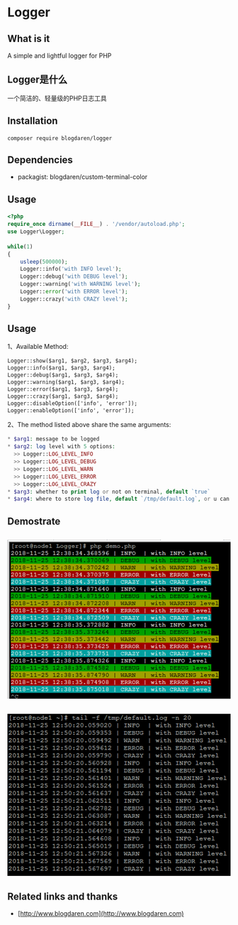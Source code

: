 # Logger

## What is it
A simple and lightful logger for PHP

## Logger是什么
一个简洁的、轻量级的PHP日志工具

## Installation
```
composer require blogdaren/logger
```

## Dependencies
* packagist: blogdaren/custom-terminal-color

## Usage

```php
<?php
require_once dirname(__FILE__) . '/vendor/autoload.php';
use Logger\Logger;

while(1)
{
    usleep(500000);
    Logger::info('with INFO level');
    Logger::debug('with DEBUG level');
    Logger::warning('with WARNING level');
    Logger::error('with ERROR level');
    Logger::crazy('with CRAZY level');
}
```

## Usage
1、Available Method:
```
Logger::show($arg1, $arg2, $arg3, $arg4);
Logger::info($arg1, $arg3, $arg4);
Logger::debug($arg1, $arg3, $arg4);
Logger::warning($arg1, $arg3, $arg4);
Logger::error($arg1, $arg3, $arg4);
Logger::crazy($arg1, $arg3, $arg4);
Logger::disableOption(['info', 'error']);
Logger::enableOption(['info', 'error']);
```
2、The method listed above share the same arguments:
```php
* $arg1: message to be logged
* $arg2: log level with 5 options: 
  >> Logger::LOG_LEVEL_INFO
  >> Logger::LOG_LEVEL_DEBUG
  >> Logger::LOG_LEVEL_WARN
  >> Logger::LOG_LEVEL_ERROR
  >> Logger::LOG_LEVEL_CRAZY
* $arg3: whether to print log or not on terminal, default `true`
* $arg4: where to store log file, default `/tmp/default.log`, or u can leave it empty then will do nothing
```

## Demostrate
![demo1](https://github.com/blogdaren/Logger/blob/master/media/demo1.png)
----
![demo2](https://github.com/blogdaren/Logger/blob/master/media/demo2.png)
----

## Related links and thanks

* [http://www.blogdaren.com](http://www.blogdaren.com)

